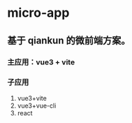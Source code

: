 # micro-app
## 基于 qiankun 的微前端方案。 

### 主应用：vue3 + vite 

### 子应用 

1. vue3+vite
2. vue3+vue-cli
3. react
